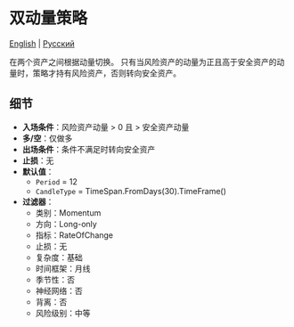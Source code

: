 # 双动量策略
[English](README.md) | [Русский](README_ru.md)

在两个资产之间根据动量切换。
只有当风险资产的动量为正且高于安全资产的动量时，策略才持有风险资产，否则转向安全资产。

## 细节

- **入场条件**：风险资产动量 > 0 且 > 安全资产动量
- **多/空**：仅做多
- **出场条件**：条件不满足时转向安全资产
- **止损**：无
- **默认值**：
  - `Period` = 12
  - `CandleType` = TimeSpan.FromDays(30).TimeFrame()
- **过滤器**：
  - 类别：Momentum
  - 方向：Long-only
  - 指标：RateOfChange
  - 止损：无
  - 复杂度：基础
  - 时间框架：月线
  - 季节性：否
  - 神经网络：否
  - 背离：否
  - 风险级别：中等
